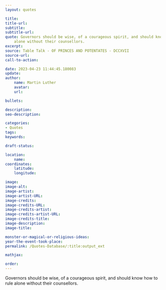 ```yaml
---
layout: quotes

title:
title-url:
subtitle:
subtitle-url:
quote: Governors should be wise, of a courageous spirit, and should know how to rule
    alone without their counsellors.
excerpt:
source: Table Talk - OF PRINCES AND POTENTATES - DCCXVII
source-url:
call-to-action:

date: 2023-04-23 11:44:45.180083
update:
author:
    name: Martin Luther
    avatar:
    url:

bullets:

description:
seo-description:

categories:
- Quotes
tags:
keywords:

draft-status:

location:
    name:
coordinates:
    latitude:
    longitude:

image:
image-alt:
image-artist:
image-artist-URL:
image-credits:
image-credits-URL:
image-credits-artist:
image-credits-artist-URL:
image-credits-title:
image-description:
image-title:

monster-or-magical-or-religious-ideas:
year-the-event-took-place:
permalink: /Quotes-Database/:title:output_ext

mathjax:

order:
---
```

Governors should be wise, of a courageous spirit, and should know how to rule alone without their counsellors.